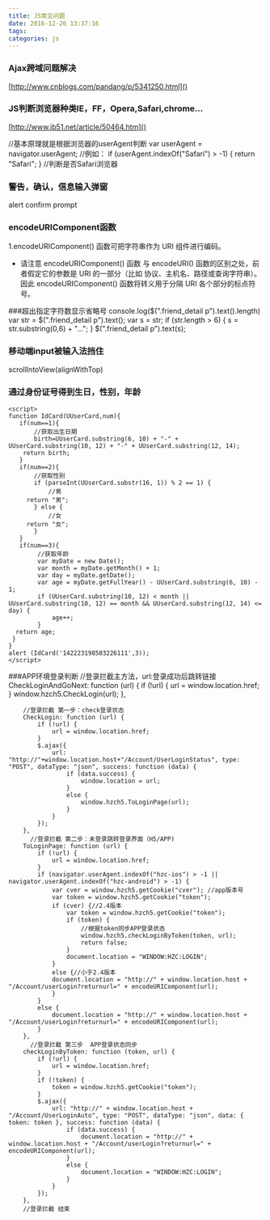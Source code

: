 ```yaml
---
title: JS常见问题
date: 2016-12-26 13:37:16
tags:
categories: js
---
```


### Ajax跨域问题解决
[http://www.cnblogs.com/pandang/p/5341250.html]()

### JS判断浏览器种类IE，FF，Opera,Safari,chrome...
[http://www.jb51.net/article/50464.htm]()

//基本原理就是根据浏览器的userAgent判断
var userAgent = navigator.userAgent; 
//例如：
if (userAgent.indexOf("Safari") > -1) {
        return "Safari";
} //判断是否Safari浏览器

### 警告，确认，信息输入弹窗
alert confirm prompt

### encodeURIComponent函数
1.encodeURIComponent() 函数可把字符串作为 URI 组件进行编码。
* 请注意 encodeURIComponent() 函数 与 encodeURI() 函数的区别之处，前者假定它的参数是 URI 的一部分（比如        协议、主机名、路径或查询字符串）。因此 encodeURIComponent() 函数将转义用于分隔 URI 各个部分的标点符号。

###超出指定字符数显示省略号
console.log($(".friend_detail p").text().length)
    var str = $(".friend_detail p").text();
    var s = str;
    if (str.length > 6) {
        s = str.substring(0,6) + "...";
    }
    $(".friend_detail p").text(s);

### 移动端input被输入法挡住
scrollIntoView(alignWithTop)

### 通过身份证号得到生日，性别，年龄
```
<script>
function IdCard(UUserCard,num){
   if(num==1){
       //获取出生日期
       birth=UUserCard.substring(6, 10) + "-" + UUserCard.substring(10, 12) + "-" + UUserCard.substring(12, 14);
    return birth;
   }
   if(num==2){
       //获取性别
       if (parseInt(UUserCard.substr(16, 1)) % 2 == 1) {
           //男
     return "男";
       } else {
           //女
     return "女";
       }
   }
   if(num==3){
        //获取年龄
        var myDate = new Date();
        var month = myDate.getMonth() + 1;
        var day = myDate.getDate();
        var age = myDate.getFullYear() - UUserCard.substring(6, 10) - 1;
        if (UUserCard.substring(10, 12) < month || UUserCard.substring(10, 12) == month && UUserCard.substring(12, 14) <= day) {
            age++;
        }
  return age;
 }
}
alert (IdCard('142223198503226111',3));
</script>
```

###APP环境登录判断
        //登录拦截主方法，url:登录成功后跳转链接
        CheckLoginAndGoNext: function (url) {
            if (!url) {
                url = window.location.href;
            }
            window.hzch5.CheckLogin(url);
        },

        //登录拦截 第一步：check登录状态
        CheckLogin: function (url) {
            if (!url) {
                url = window.location.href;
            }
            $.ajax({
                url: "http://"+window.location.host+"/Account/UserLoginStatus", type: "POST", dataType: "json", success: function (data) {
                    if (data.success) {
                        window.location = url;
                    }
                    else {
                        window.hzch5.ToLoginPage(url);
                    }
                }
            });
        },
          //登录拦截 第二步：未登录跳转登录界面（H5/APP)
        ToLoginPage: function (url) {
            if (!url) {
                url = window.location.href;
            }
            if (navigator.userAgent.indexOf("hzc-ios") > -1 || navigator.userAgent.indexOf("hzc-android") > -1) {
                var cver = window.hzch5.getCookie("cver"); //app版本号
                var token = window.hzch5.getCookie("token");
                if (cver) {//2.4版本
                    var token = window.hzch5.getCookie("token");
                    if (token) {
                        //根据token同步APP登录状态
                        window.hzch5.checkLoginByToken(token, url);
                        return false;
                    }
                    document.location = "WINDOW:HZC:LOGIN";                   
                }
                else {//小于2.4版本
                document.location = "http://" + window.location.host + "/Account/userLogin?returnurl=" + encodeURIComponent(url);
                }
            }
            else {
                document.location = "http://" + window.location.host + "/Account/userLogin?returnurl=" + encodeURIComponent(url);
            }
        },
          //登录拦截 第三步  APP登录状态同步
        checkLoginByToken: function (token, url) {
            if (!url) {
                url = window.location.href;
            }
            if (!token) {
                token = window.hzch5.getCookie("token");
            }
            $.ajax({
                url: "http://" + window.location.host + "/Account/UserLoginAuto", type: "POST", dataType: "json", data: { token: token }, success: function (data) {
                    if (data.success) {
                        document.location = "http://" + window.location.host + "/Account/userLogin?returnurl=" + encodeURIComponent(url);
                    }
                    else {                      
                        document.location = "WINDOW:HZC:LOGIN";
                    }
                }
            });
        },
        //登录拦截 结束
